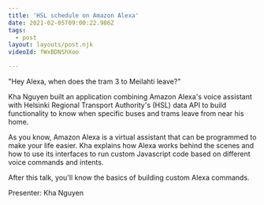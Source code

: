 ```yaml
---
title: 'HSL schedule on Amazon Alexa'
date: 2021-02-05T09:00:22.986Z
tags:
  - post
layout: layouts/post.njk
videoId: fWxBDNShXoo

---
```


<!--- You can insert a short description here -->
"Hey Alexa, when does the tram 3 to Meilahti leave?"

Kha Nguyen built an application combining Amazon Alexa's voice assistant with Helsinki Regional Transport Authority's (HSL) data API to build functionality to know when specific buses and trams leave from near his home.

As you know, Amazon Alexa is a virtual assistant that can be programmed to make your life easier. Kha explains how Alexa works behind the scenes and how to use its interfaces to run custom Javascript code based on different voice commands and intents.

After this talk, you'll know the basics of building custom Alexa commands.

Presenter: Kha Nguyen
